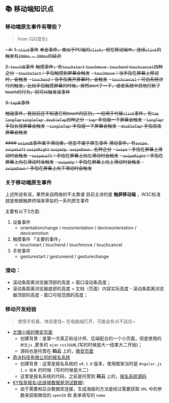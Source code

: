## 📚 移动端知识点
### 移动端原生事件有哪些？
> from (QQ音乐)

~~- A:~~
~~1. `click`事件~~
~~单击事件，类似于PC端的`click`，但在移动端中，连续`click`的触发有`200ms ~ 300ms`的延迟~~

~~2. `touch类`事件~~
~~触摸事件，有`touchstart` `touchmove` ` touchend` ` touchcancel `四种之分~~
~~- `touchstart`：手指触摸到屏幕会触发~~
~~- `touchmove`：当手指在屏幕上移动时，会触发~~
~~- `touchend`：当手指离开屏幕时，会触发~~
~~- `touchcancel`：可由系统进行的触发，比如手指触摸屏幕的时候，突然alert了一下，或者系统中其他打断了touch的行为，则可以触发该事件~~

~~3. `tap类`事件~~

~~触碰事件，我目前还不知道它和touch的区别，一般用于代替`click`事件，有`tap` ` longTap ` `singleTap` ` doubleTap`四种之分~~
~~- `tap`: 手指碰一下屏幕会触发~~
~~- `longTap`: 手指长按屏幕会触发~~
~~- `singleTap`: 手指碰一下屏幕会触发~~
~~- `doubleTap`: 手指双击屏幕会触发~~

~~#### `swipe类`事件属于滑动类，但是不属于原生事件~~
~~滑动事件，有`swipe ` `swipeLeft` ` swipeRight ` `swipeUp ` `swipeDown ` 五种之分~~
~~- `swipe`：手指在屏幕上滑动时会触发~~
~~- `swipeLeft`：手指在屏幕上向左滑动时会触发~~
~~- `swipeRight`：手指在屏幕上向右滑动时会触发~~
~~- `swipeUp`：手指在屏幕上向上滑动时会触发~~
~~- `swipeDown`：手指在屏幕上向下滑动时会触发~~

### 关于移动端原生事件
上述所说有误，果然来自网络的不太靠谱
目前主讲的是 **触屏移动端** ，W3C标准就是根据触屏终端来草拟的一系列原生事件

主要有以下3方面:

1. 设备事件
     - orientationchange / mozorientation / deviceorientation / devicemotion
2. 触摸事件 「主要的事件」
     - touchstart / touchend / touchmove / touchcancel
3. 手势事件
     - gesturestart / gestureend / gesturechange




### 滑动：
* 滚动条距离浏览器顶部的高度 = 窗口滚动条高度；
* 滚动条距离浏览器底部的高度 = 文档（页面）内容实际高度 - 滚动条距离浏览器顶部的高度 - 窗口可视范围的高度；
  
### 移动开发经验
> 使用手机看，体验更佳~
> 在电脑端打开，可能会有点不适应~
- [北理小报的晚安页面](https://1110qing.gitee.io/goodnight/)
    + 创建背景：是第一次真正和设计师、后端配合的一个小页面，但是使用的 `原生js` ,更多的 `ajax` `css3动画`,(写的时候是大一结束大二开始)；
    + 源码也是托管在 **码云** 上的，[晚安页面](https://1110qing.gitee.io/goodnight/)
- [奇冰科技有限公司的报名系统](https://1110qing.gitee.io/qibing/#/tab/choice1)
    + 创建背景：这里是报名系统的 `v0.1.0` 版本，使用框架当时是 `Angular.js 1.x 版本` 的时候（写的时候是大二）
    + 这里是报名系统的代码，之前是托管到 **码云** 上的，[报名系统源码](https://gitee.com/1110qing/qibing)
- [KY饭局报名(此链接数据是测试数据)](http://www.wusiqing.com/yoker_/html/singUpHtml/index.html?openId=%27holle%27&&name=%27123%27)
    + 由于需要和后台数据库连接，生成海报的方法是经过需要获取 `URL` 中的参数来获取微信的 `openID` 和 表单填写的 `name`
